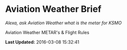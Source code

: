 # Aviation Weather Brief
*Alexa, ask Aviation Weather what is the metar for KSMO*

Aviation Weather METAR's & Flight Rules

**Last Updated:** 2016-03-08 15:32:41